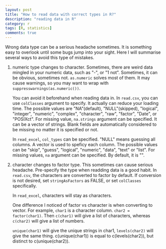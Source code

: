 ```yaml
---
layout: post
title: "How to read data with correct types in R?"
description: "reading data in R"
category: r
tags: [R, statistics]
comments: true
---
```


Wrong data type can be a serious headache sometimes. It is something easy to overlook until some bugs jump into your sight. Here I will summarise several ways to avoid this type of mistakes.

1. numeric type changes to character. 
    Sometimes, there are weird data mingled in your numeric data, such as "-", or "1 not". Sometimes, it can be obvious, sometimes not. `as.numeric` solves most of them. It may cause warnings, so you may want to wrap with `suppresswarnings(as.numeric())`.

    You can avoid it beforehand when reading data in. In `read.csv`, you can use `colClasses` argument to specify. It actually can reduce your loading time. The possible values are "NA"(default), "NULL"(skipped), "logical", "integer", "numeric", "complex", "character", "raw", "factor", "Date", or "POSIXct". For missing value, `na.strings` argument can be specified. It can be a vector of strings. Blank fields are automatically considered to be missing no matter it is specified or not.

    In `read_excel`, `col_types` can be specified. "NULL" means guessing all columns. A vector is used to speficy each column. The possible values can be "skip", "guess", "logical", "numeric", "data", "text" or "list". For missing values, `na` argument can be specified. By default, it is "". 

2. character changes to factor type.
    This sometimes can cause serious headache. Pre-specify the type when readding data is a good habit. 
    In `read.csv`, the characters are converted to factor by default. If conversion is not desired, set `stringAsFactors` as FALSE, or set `colClasses` specifically.  

    In `read_excel`, characters will stay as characters. 

    One difference I noticed of factor vs character is when converting to vector. For example, `char1` is a character column. `char2 = factor(char1)`. Then `c(char1)` will give a list of characters, whereas `c(char2)` will give a list of numbers. 

    `unique(char1)` will give the unique strings in char1, `levels(char2)` will give the same thing. c(unique(char1)) is equal to c(levels(char2)), but distinct to c(unique(char2)).
